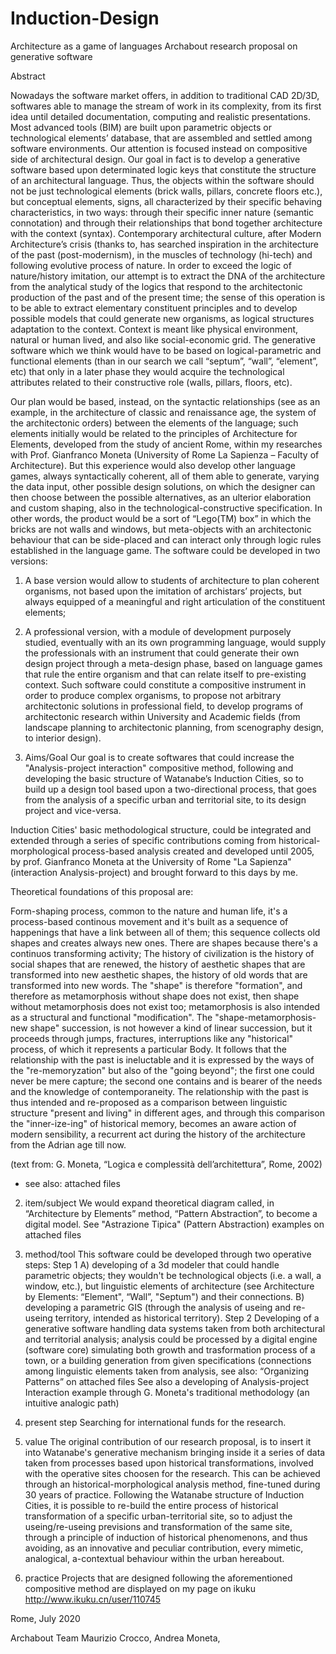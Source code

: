 # Induction-Design
Architecture as a game of languages
Archabout research proposal on generative software

Abstract

Nowadays the software market offers, in addition to traditional CAD 2D/3D, softwares able to manage the stream of work in its complexity, from its first idea until detailed documentation, computing and realistic presentations.
Most advanced tools (BIM) are built upon parametric objects or technological elements’ database, that are assembled and settled among software environments.
Our attention is focused instead on compositive side of architectural design.
Our goal in fact is to develop a generative software based upon determinated logic keys that constitute the structure of an architectural language. Thus, the objects within the software should not be just technological elements (brick walls, pillars, concrete floors etc.), but conceptual elements, signs, all characterized by their specific behaving characteristics, in two ways: through their specific inner nature (semantic connotation) and through their relationships that bond together architecture with the context (syntax).
Contemporary architectural culture, after Modern Architecture’s crisis (thanks to, has searched inspiration in the architecture of the past (post-modernism), in the muscles of technology (hi-tech) and following evolutive process of nature.
In order to exceed the logic of nature/history imitation, our attempt is to extract the DNA of the architecture from the analytical study of the logics that respond to the architectonic production of the past and of the present time; the sense of this operation is to be able to extract elementary constituent principles and to develop possible models that could generate new organisms, as logical structures adaptation to the context. Context is meant like physical environment, natural or human lived, and also like social-economic grid.
The generative software which we think would have to be based on logical-parametric and functional elements (than in our search we call “septum”, “wall”, “element”, etc) that only in a later phase they would acquire the technological attributes related to their constructive role (walls, pillars, floors, etc).

Our plan would be based, instead, on the syntactic relationships (see as an example, in the architecture of classic and renaissance age, the system of the architectonic orders) between the elements of the language; such elements initially would be related to the principles of Architecture for Elements, developed from the study of ancient Rome, within my researches with Prof. Gianfranco Moneta (University of Rome La Sapienza – Faculty of Architecture).
But this experience would also develop other language games, always syntactically coherent, all of them able to generate, varying the data input, other possible design solutions, on which the designer can then choose between the possible alternatives, as an ulterior elaboration and custom shaping, also in the technological-constructive specification.
In other words, the product would be a sort of “Lego(TM) box” in which the bricks are not walls and windows, but meta-objects with an architectonic behaviour that can be side-placed and can interact only through logic rules established in the language game. The software could be developed in two versions:

1.	A base version would allow to students of architecture to plan coherent organisms, not based upon the imitation of archistars’ projects, but always equipped of a meaningful and right articulation of the constituent elements;
2.	A professional version, with a module of development purposely studied, eventually with an its own programming language, would supply the professionals with an instrument that could generate their own design project through a meta-design phase, based on language games that rule the entire organism and that can relate itself to pre-existing context.
Such software could constitute a compositive instrument in order to produce complex organisms, to propose not arbitrary architectonic solutions in professional field, to develop programs of architectonic research within University and Academic fields (from landscape planning to architectonic planning, from scenography design, to interior design).

1.	Aims/Goal
Our goal is to create softwares that could increase the "Analysis-project interaction" compositive method, following and developing the basic structure of Watanabe’s Induction Cities, so to build up a design tool based upon a two-directional process, that goes from the analysis of a specific urban and territorial site, to its design project and vice-versa.

Induction Cities' basic methodological structure, could be integrated and extended through a series of specific contributions coming from historical-morphological process-based  analysis created and developed until 2005, by prof. Gianfranco Moneta at the University of Rome "La Sapienza" (interaction Analysis-project) and brought forward to this days by me.

Theoretical foundations of this proposal are:

Form-shaping process, common to the nature and human life, it's a process-based continous movement and it's built as a sequence of happenings that have a link between all of them; this sequence collects old shapes and creates always new ones. 
There are shapes because there's a continuos transforming activity; The history of civilization is the history of social shapes that are renewed, the history of aesthetic shapes that are transformed into new aesthetic shapes, the history of old words that are transformed into new words.
The "shape" is therefore "formation", and therefore as metamorphosis without shape does not exist, then shape without metamorphosis does not exist too; metamorphosis is also intended as a structural and functional "modification".
The "shape-metamorphosis-new shape" succession, is not however a kind of linear succession, but it proceeds through jumps, fractures, interruptions like any "historical" process, of which it represents a particular Body. 
It follows that the relationship with the past is ineluctable and it is expressed by the ways of the "re-memoryzation" but also of the "going beyond"; the first one could never be mere capture; the second one contains and is bearer of the needs and the knowledge of contemporaneity.
The relationship with the past is thus intended and re-proposed as a comparison between linguistic structure "present and living" in different ages, and through this comparison the "inner-ize-ing" of historical memory, becomes an aware action of modern sensibility, a recurrent act during the history of the architecture from the Adrian age till now.

(text from: G. Moneta,  “Logica e complessità dell’architettura”, Rome, 2002)

- see also: attached files
2.	item/subject
We would expand theoretical diagram called, in “Architecture by Elements” method, “Pattern Abstraction”, to become a digital model.
See "Astrazione Tipica" (Pattern Abstraction) examples on attached files
3.	method/tool
This software could be developed through two operative steps:
	Step 1
A) developing of a 3d modeler that could handle parametric objects; they wouldn't be technological objects (i.e. a wall, a window, etc.), but linguistic elements of architecture (see Architecture by Elements: “Element", “Wall”, "Septum") and their connections.
B) developing a parametric GIS (through the analysis of useing and re-useing territory, intended as historical territory).
Step 2
Developing of a generative software handling data systems taken from both architectural and territorial analysis; analysis could be processed by a digital engine (software core) simulating both growth and trasformation process of a town, or a building generation from given specifications (connections among linguistic elements taken from analysis, see also: “Organizing Patterns” on attached files
See also a developing of Analysis-project Interaction example through G. Moneta's traditional methodology (an intuitive analogic path)
4.	present step
Searching for international funds for the research.
5.	value
The original contribution of our research proposal, is to insert it into Watanabe's generative mechanism bringing inside it a series of data taken from processes based upon historical transformations, involved with the operative sites choosen for the research. This can be achieved through an historical-morphological analysis method, fine-tuned during 30 years of practice.
Following the Watanabe   structure of Induction Cities, it is possible to re-build the entire process of historical transformation of a specific urban-territorial site, so to adjust the useing/re-useing previsions and transformation of the same site, through a principle of induction of historical phenomenons, and thus avoiding, as an innovative and peculiar contribution, every mimetic, analogical, a-contextual behaviour within the urban hereabout.

6.	practice
Projects that are designed following the aforementioned compositive method are displayed on my page on ikuku http://www.ikuku.cn/user/110745


Rome, July 2020

Archabout Team
Maurizio Crocco, Andrea Moneta, 
